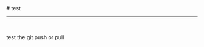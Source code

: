 
<html>
  <haed>
  # test
  </head>
  <body>
  <hr><br>
   <p>test the git push or pull</p>
   </body>
    </html>
